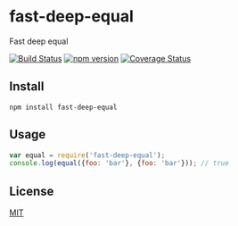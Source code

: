 # fast-deep-equal
Fast deep equal

[![Build Status](https://travis-ci.org/epoberezkin/fast-deep-equal.svg?branch=master)](https://travis-ci.org/epoberezkin/fast-deep-equal)
[![npm version](https://badge.fury.io/js/fast-deep-equal.svg)](http://badge.fury.io/js/fast-deep-equal)
[![Coverage Status](https://coveralls.io/repos/github/epoberezkin/fast-deep-equal/badge.svg?branch=master)](https://coveralls.io/github/epoberezkin/fast-deep-equal?branch=master)


## Install

```
npm install fast-deep-equal
```


## Usage

```javascript
var equal = require('fast-deep-equal');
console.log(equal({foo: 'bar'}, {foo: 'bar'})); // true
```


## License

[MIT](https://github.com/epoberezkin/fast-deep-equal/blob/master/LICENSE)

